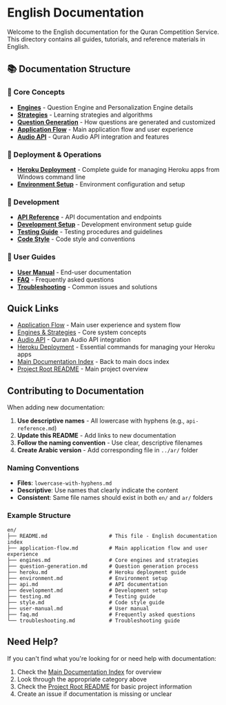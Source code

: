 # English Documentation

Welcome to the English documentation for the Quran Competition Service. This directory contains all guides, tutorials, and reference materials in English.

## 📚 Documentation Structure

### 🧠 Core Concepts
- **[Engines](./engines.md)** - Question Engine and Personalization Engine details
- **[Strategies](./strategies.md)** - Learning strategies and algorithms
- **[Question Generation](./question-generation.md)** - How questions are generated and customized
- **[Application Flow](./application-flow.md)** - Main application flow and user experience
- **[Audio API](./audio-api.md)** - Quran Audio API integration and features

### 🚀 Deployment & Operations
- **[Heroku Deployment](./heroku.md)** - Complete guide for managing Heroku apps from Windows command line
- **[Environment Setup](./environment.md)** - Environment configuration and setup

### 🔧 Development
- **[API Reference](./api.md)** - API documentation and endpoints
- **[Development Setup](./development.md)** - Development environment setup guide
- **[Testing Guide](./testing.md)** - Testing procedures and guidelines
- **[Code Style](./style.md)** - Code style and conventions

### 📖 User Guides
- **[User Manual](./user-manual.md)** - End-user documentation
- **[FAQ](./faq.md)** - Frequently asked questions
- **[Troubleshooting](./troubleshooting.md)** - Common issues and solutions

## Quick Links

- [Application Flow](./application-flow.md) - Main user experience and system flow
- [Engines & Strategies](./engines.md) - Core system concepts
- [Audio API](./audio-api.md) - Quran Audio API integration
- [Heroku Deployment](./heroku.md) - Essential commands for managing your Heroku apps
- [Main Documentation Index](../README.md) - Back to main docs index
- [Project Root README](../../README.md) - Main project overview

## Contributing to Documentation

When adding new documentation:

1. **Use descriptive names** - All lowercase with hyphens (e.g., `api-reference.md`)
2. **Update this README** - Add links to new documentation
3. **Follow the naming convention** - Use clear, descriptive filenames
4. **Create Arabic version** - Add corresponding file in `../ar/` folder

### Naming Conventions

- **Files**: `lowercase-with-hyphens.md`
- **Descriptive**: Use names that clearly indicate the content
- **Consistent**: Same file names should exist in both `en/` and `ar/` folders

### Example Structure

```
en/
├── README.md                    # This file - English documentation index
├── application-flow.md          # Main application flow and user experience
├── engines.md                   # Core engines and strategies
├── question-generation.md       # Question generation process
├── heroku.md                    # Heroku deployment guide
├── environment.md               # Environment setup
├── api.md                       # API documentation
├── development.md               # Development setup
├── testing.md                   # Testing guide
├── style.md                     # Code style guide
├── user-manual.md               # User manual
├── faq.md                       # Frequently asked questions
└── troubleshooting.md           # Troubleshooting guide
```

## Need Help?

If you can't find what you're looking for or need help with documentation:

1. Check the [Main Documentation Index](../README.md) for overview
2. Look through the appropriate category above
3. Check the [Project Root README](../../README.md) for basic project information
4. Create an issue if documentation is missing or unclear 